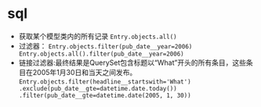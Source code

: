 # sql
* 获取某个模型类内的所有记录
`Entry.objects.all()`
* 过滤器：
`
Entry.objects.filter(pub_date__year=2006)
Entry.objects.all().filter(pub_date__year=2006)
`
* 链接过滤器:最终结果是QuerySet包含标题以“What”开头的所有条目，这些条目在2005年1月30日和当天之间发布。
`
Entry.objects.filter(headline__startswith='What')
.exclude(pub_date__gte=datetime.date.today())
.filter(pub_date__gte=datetime.date(2005, 1, 30))
`


